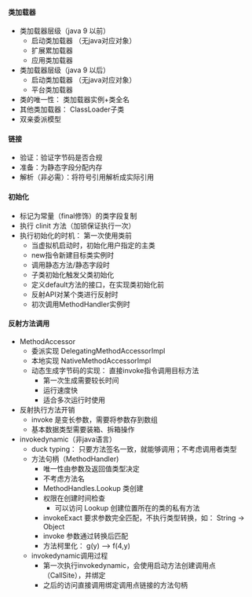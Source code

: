 #### 类加载器
- 类加载器层级（java 9 以前）
    - 启动类加载器 （无java对应对象）
    - 扩展累加载器
    - 应用类加载器
- 类加载器层级（java 9 以后）    
    - 启动类加载器 （无java对应对象）
    - 平台类加载器
- 类的唯一性： 类加载器实例+类全名
- 其他类加载器： ClassLoader子类
- 双亲委派模型

#### 链接
- 验证：验证字节码是否合规
- 准备：为静态字段分配内存
- 解析（非必需）：将符号引用解析成实际引用 

#### 初始化
- 标记为常量（final修饰）的类字段复制
- 执行 clinit 方法（加锁保证执行一次）
- 执行初始化的时机： 第一次使用类前
    - 当虚拟机启动时，初始化用户指定的主类 
    - new指令新建目标类实例时
    - 调用静态方法/静态字段时
    - 子类初始化触发父类初始化
    - 定义default方法的接口，在实现类初始化前
    - 反射API对某个类进行反射时
    - 初次调用MethodHandler实例时

#### 反射方法调用
- MethodAccessor
    - 委派实现 DelegatingMethodAccessorImpl 
    - 本地实现 NativeMethodAccessorImpl
    - 动态生成字节码的实现： 直接invoke指令调用目标方法 
        - 第一次生成需要较长时间
        - 运行速度快
        - 适合多次运行时使用
- 反射执行方法开销
    - invoke 是变长参数，需要将参数存到数组
    - 基本数据类型需要装箱、拆箱操作
- invokedynamic（非java语言）
    - duck typing： 只要方法签名一致，就能够调用；不考虑调用者类型
    - 方法句柄（MethodHandler)
        - 唯一性由参数及返回值类型决定
        - 不考虑方法名
        - MethodHandles.Lookup 类创建
        - 权限在创建时间检查
            - 可以访问 Lookup 创建位置所在的类的私有方法
        - invokeExact 要求参数完全匹配，不执行类型转换，如： String -> Object 
        - invoke      参数通过转换后匹配
        - 方法柯里化： g(y) --> f(4,y)
    - invokedynamic调用过程
        - 第一次执行invokedynamic，会使用启动方法创建调用点（CallSite），并绑定
        - 之后的访问直接调用绑定调用点链接的方法句柄

